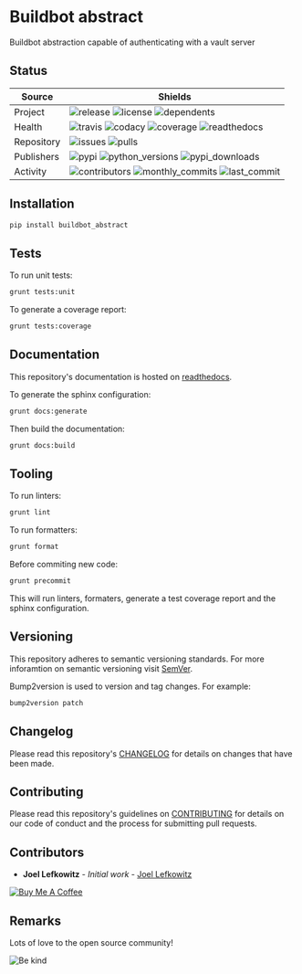 # Buildbot abstract

Buildbot abstraction capable of authenticating with a vault server

## Status

| Source     | Shields                                                                                                            |
| ---------- | ------------------------------------------------------------------------------------------------------------------ |
| Project    | ![release][release_shield] ![license][license_shield] ![dependents][dependents_shield]                             |
| Health     | ![travis][travis_shield] ![codacy][codacy_shield] ![coverage][coverage_shield] ![readthedocs][readthedocs_shield]  |
| Repository | ![issues][issues_shield] ![pulls][pulls_shield]                                                                    |
| Publishers | ![pypi][pypi_shield] ![python_versions][python_versions_shield] ![pypi_downloads][pypi_downloads_shield]           |
| Activity   | ![contributors][contributors_shield] ![monthly_commits][monthly_commits_shield] ![last_commit][last_commit_shield] |

## Installation

```bash
pip install buildbot_abstract
```

## Tests

To run unit tests:

```bash
grunt tests:unit
```

To generate a coverage report:

```bash
grunt tests:coverage
```

## Documentation

This repository's documentation is hosted on [readthedocs][readthedocs].

To generate the sphinx configuration:

```bash
grunt docs:generate
```

Then build the documentation:

```bash
grunt docs:build
```

## Tooling

To run linters:

```bash
grunt lint
```

To run formatters:

```bash
grunt format
```

Before commiting new code:

```bash
grunt precommit
```

This will run linters, formaters, generate a test coverage report and the sphinx configuration.

## Versioning

This repository adheres to semantic versioning standards.
For more inforamtion on semantic versioning visit [SemVer][semver].

Bump2version is used to version and tag changes.
For example:

```bash
bump2version patch
```

## Changelog

Please read this repository's [CHANGELOG](CHANGELOG.md) for details on changes that have been made.

## Contributing

Please read this repository's guidelines on [CONTRIBUTING](CONTRIBUTING.md) for details on our code of conduct and the process for submitting pull requests.

## Contributors

- **Joel Lefkowitz** - _Initial work_ - [Joel Lefkowitz][joellefkowitz]

[![Buy Me A Coffee][coffee_button]][coffee]

## Remarks

Lots of love to the open source community!

![Be kind][be_kind]

<!-- Github links -->

[pulls]: https://github.com/JoelLefkowitz/buildbot-abstract/pulls
[issues]: https://github.com/JoelLefkowitz/buildbot-abstract/issues

<!-- External links -->

[readthedocs]: https://buildbot-abstract.readthedocs.io/en/latest/
[semver]: http://semver.org/
[coffee]: https://www.buymeacoffee.com/joellefkowitz
[coffee_button]: https://cdn.buymeacoffee.com/buttons/default-blue.png
[be_kind]: https://media.giphy.com/media/osAcIGTSyeovPq6Xph/giphy.gif

<!-- Acknowledgments -->

[joellefkowitz]: https://github.com/JoelLefkowitz

<!-- Project shields -->

[release_shield]: https://img.shields.io/github/v/tag/joellefkowitz/buildbot-abstract
[license_shield]: https://img.shields.io/github/license/joellefkowitz/buildbot-abstract
[dependents_shield]: https://img.shields.io/librariesio/dependent-repos/pypi/buildbot_abstract

<!-- Health shields -->

[travis_shield]: https://img.shields.io/travis/joellefkowitz/buildbot-abstract
[codacy_shield]: https://img.shields.io/codacy/coverage/buildbot-abstract
[coverage_shield]: https://img.shields.io/codacy/grade/buildbot-abstract
[readthedocs_shield]: https://img.shields.io/readthedocs/buildbot-abstract

<!-- Repository shields -->

[issues_shield]: https://img.shields.io/github/issues/joellefkowitz/buildbot-abstract
[pulls_shield]: https://img.shields.io/github/issues-pr/joellefkowitz/buildbot-abstract

<!-- Publishers shields -->

[pypi_shield]: https://img.shields.io/pypi/v/buildbot_abstract
[python_versions_shield]: https://img.shields.io/pypi/pyversions/buildbot_abstract
[pypi_downloads_shield]: https://img.shields.io/pypi/dw/buildbot_abstract

<!-- Activity shields -->

[contributors_shield]: https://img.shields.io/github/contributors/joellefkowitz/buildbot-abstract
[monthly_commits_shield]: https://img.shields.io/github/commit-activity/m/joellefkowitz/buildbot-abstract
[last_commit_shield]: https://img.shields.io/github/last-commit/joellefkowitz/buildbot-abstract
